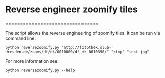 # Reverse engineer zoomify tiles
================================

The script allows the reverse engineering of zoomify tiles. It can be run via command line:

	python reversezoomify.py "http://fotothek.slub-dresden.de/zooms/df/dk/0010000/df_dk_0010390/" "/tmp" "test.jpg"

For more information see:

	python reversezoomify.py --help
